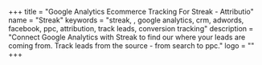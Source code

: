 +++
title = "Google Analytics Ecommerce Tracking For Streak - Attributio"
name = "Streak"
keywords = "streak, , google analytics, crm, adwords, facebook, ppc, attribution, track leads, conversion tracking"
description = "Connect Google Analytics with Streak to find our where your leads are coming from. Track leads from the source - from search to ppc."
logo = ""
+++
